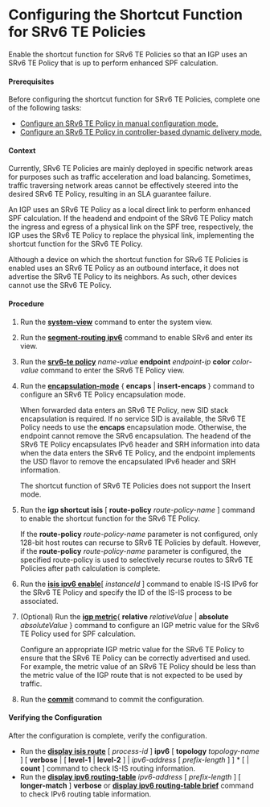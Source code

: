 Configuring the Shortcut Function for SRv6 TE Policies
======================================================

Enable the shortcut function for SRv6 TE Policies so that an IGP uses an SRv6 TE Policy that is up to perform enhanced SPF calculation.

#### Prerequisites

Before configuring the shortcut function for SRv6 TE Policies, complete one of the following tasks:

* [Configure an SRv6 TE Policy in manual configuration mode.](dc_vrp_srv6_cfg_all_0110.html)
* [Configure an SRv6 TE Policy in controller-based dynamic delivery mode.](dc_vrp_srv6_cfg_all_0116.html)

#### Context

Currently, SRv6 TE Policies are mainly deployed in specific network areas for purposes such as traffic acceleration and load balancing. Sometimes, traffic traversing network areas cannot be effectively steered into the desired SRv6 TE Policy, resulting in an SLA guarantee failure.

An IGP uses an SRv6 TE Policy as a local direct link to perform enhanced SPF calculation. If the headend and endpoint of the SRv6 TE Policy match the ingress and egress of a physical link on the SPF tree, respectively, the IGP uses the SRv6 TE Policy to replace the physical link, implementing the shortcut function for the SRv6 TE Policy.

Although a device on which the shortcut function for SRv6 TE Policies is enabled uses an SRv6 TE Policy as an outbound interface, it does not advertise the SRv6 TE Policy to its neighbors. As such, other devices cannot use the SRv6 TE Policy.


#### Procedure

1. Run the [**system-view**](cmdqueryname=system-view) command to enter the system view.
2. Run the [**segment-routing ipv6**](cmdqueryname=segment-routing+ipv6) command to enable SRv6 and enter its view.
3. Run the [**srv6-te policy**](cmdqueryname=srv6-te+policy) *name-value* **endpoint** *endpoint-ip* **color** *color-value* command to enter the SRv6 TE Policy view.
4. Run the [**encapsulation-mode**](cmdqueryname=encapsulation-mode) { **encaps** | **insert-encaps** } command to configure an SRv6 TE Policy encapsulation mode.
   
   
   
   When forwarded data enters an SRv6 TE Policy, new SID stack encapsulation is required. If no service SID is available, the SRv6 TE Policy needs to use the **encaps** encapsulation mode. Otherwise, the endpoint cannot remove the SRv6 encapsulation. The headend of the SRv6 TE Policy encapsulates IPv6 header and SRH information into data when the data enters the SRv6 TE Policy, and the endpoint implements the USD flavor to remove the encapsulated IPv6 header and SRH information.
   
   The shortcut function of SRv6 TE Policies does not support the Insert mode.
5. Run the **igp shortcut isis** [ **route-policy** *route-policy-name* ] command to enable the shortcut function for the SRv6 TE Policy.
   
   
   
   If the **route-policy** *route-policy-name* parameter is not configured, only 128-bit host routes can recurse to SRv6 TE Policies by default. However, if the **route-policy** *route-policy-name* parameter is configured, the specified route-policy is used to selectively recurse routes to SRv6 TE Policies after path calculation is complete.
6. Run the [**isis ipv6 enable**](cmdqueryname=isis+ipv6+enable)[ *instanceId* ] command to enable IS-IS IPv6 for the SRv6 TE Policy and specify the ID of the IS-IS process to be associated.
7. (Optional) Run the [**igp metric**](cmdqueryname=igp+metric){ **relative** *relativeValue* | **absolute** *absoluteValue* } command to configure an IGP metric value for the SRv6 TE Policy used for SPF calculation.
   
   
   
   Configure an appropriate IGP metric value for the SRv6 TE Policy to ensure that the SRv6 TE Policy can be correctly advertised and used. For example, the metric value of an SRv6 TE Policy should be less than the metric value of the IGP route that is not expected to be used by traffic.
8. Run the [**commit**](cmdqueryname=commit) command to commit the configuration.

#### Verifying the Configuration

After the configuration is complete, verify the configuration.

* Run the [**display isis route**](cmdqueryname=display+isis+route) [ *process-id* ] **ipv6** [ **topology** *topology-name* ] [ **verbose** | [ **level-1** | **level-2** ] | *ipv6-address* [ *prefix-length* ] ] \* [ | **count** ] command to check IS-IS routing information.
* Run the [**display ipv6 routing-table**](cmdqueryname=display+ipv6+routing-table) *ipv6-address* [ *prefix-length* ] [ **longer-match** ] **verbose** or [**display ipv6 routing-table brief**](cmdqueryname=display+ipv6+routing-table+brief) command to check IPv6 routing table information.